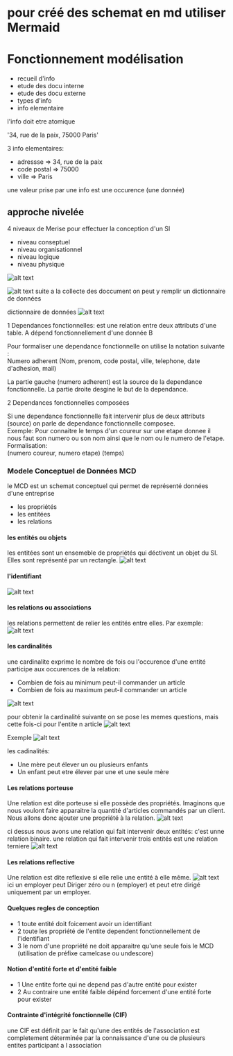 # pour créé des schemat en md utiliser Mermaid

# Fonctionnement modélisation 
- recueil d'info
- etude des docu interne
- etude des docu externe
- types d'info
- info elementaire

l'info doit etre atomique

 '34, rue de la paix, 75000 Paris'

 3 info elementaires:
 - adressse    => 34, rue de la paix
 - code postal => 75000
 - ville       => Paris

 une valeur prise par une info est une occurence (une donnée)


 ## approche nivelée 
 4 niveaux de Merise pour effectuer la conception d'un SI

 - niveau conseptuel
 - niveau organisationnel
 - niveau logique
 - niveau physique

![alt text](/IMG/image-1.png)


![alt text](/IMG/image.png)
suite a la collecte des doccument on peut y remplir un dictionnaire de données 

dictionnaire de données
![alt text](/IMG/image-2.png)

1 Dependances fonctionnelles:
est une relation entre deux attributs d'une table. 
A dépend fonctionnellement d'une donnée B

Pour formaliser une dependance fonctionnelle on utilise la notation suivante :   
Numero adherent (Nom, prenom, code postal, ville, telephone, date d'adhesion, mail)

La partie gauche (numero adherent) est la source de la dependance fonctionnelle. La partie droite desgine le but de la dependance.


2 Dependances fonctionnelles composées

Si une dependance fonctionnelle fait intervenir plus de deux attributs (source) on parle de dependance fonctionnelle composee.  
Exemple: Pour connaitre le temps d'un coureur sur une etape donnee il nous faut son numero ou son nom ainsi que le nom ou le numero de l'etape.          
Formalisation:  
(numero coureur, numero etape) (temps)

### Modele Conceptuel de Données MCD

le MCD est un schemat conceptuel qui permet de représenté données d'une entreprise

- les propriétés
- les entitées
- les relations

#### les entités ou objets
les entitées sont un ensemeble de propriétés qui déctivent un objet du SI. Elles sont représenté par un rectangle.
![alt text](/IMG/image-3.png)

#### l'identifiant 
![alt text](/IMG/image-5.png)

#### les relations ou associations
les relations permettent de relier les entités entre elles. Par exemple:
![alt text](/IMG/image-4.png)

#### les cardinalités
une cardinalite exprime le nombre de fois ou l'occurence d'une entité participe aux occurences de la relation:
- Combien de fois au minimum peut-il commander un article
- Combien de fois au maximum peut-il commander un article

![alt text](/IMG/image-6.png)

pour obtenir la cardinalité suivante on se pose les memes questions, mais cette fois-ci pour l'entite n article
![alt text](/IMG/image-7.png) 

Exemple
![alt text](/IMG/image-8.png)

les cadinalités:

- Une mère peut élever un ou plusieurs enfants
- Un enfant peut etre élever par une et une seule mère


#### Les relations porteuse
Une relation est dite porteuse si elle possède des propriétés.
Imaginons que nous voulont faire apparaitre la quantité d'articles commandés par un client. Nous allons donc ajouter une propriété à la relation.
![alt text](/IMG/image-9.png)

ci dessus nous avons une relation qui fait intervenir deux entités: c'est unne relation binaire. une relation qui fait intervenir trois entités est une relation terniere
![alt text](/IMG/image-10.png)

#### Les relations reflective
Une relation est dite reflexive si elle relie une entité à elle même.
![alt text](/IMG/image-11.png)
ici un employer peut Diriger zéro ou n (employer) et peut etre dirigé uniquement par un employer.

#### Quelques regles de conception
- 1 toute entité doit foicement avoir un identifiant
- 2 toute les propriété de l'entite dependent fonctionnellement de l'identifiant
- 3 le nom d'une propriété ne doit apparaitre qu'une seule fois le MCD (utilisation de préfixe camelcase ou undescore)

#### Notion d'entité forte et d'entité faible
- 1 Une entite forte qui ne depend pas d'autre entité pour exister 
- 2 Au contraire une entité faible dépénd forcement d'une entité forte pour exister

#### Contrainte d'intégrité fonctionnelle (CIF)
une CIF est définit par le fait qu'une des entités de l'association est completement déterminée par la connaissance d'une ou de plusieurs entites participant a l association

